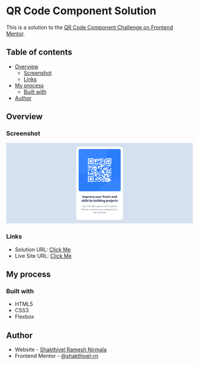 # QR Code Component Solution

This is a solution to the [QR Code Component Challenge on Frontend Mentor](https://www.frontendmentor.io/challenges/qr-code-component-iux_sIO_H).

## Table of contents

- [Overview](#overview)
  - [Screenshot](#screenshot)
  - [Links](#links)
- [My process](#my-process)
  - [Built with](#built-with)
- [Author](#author)

## Overview

### Screenshot

![Application Image](./images/screenshot.png)

### Links

- Solution URL: [Click Me](https://github.com/shakthivel-rn/qr-code-component)
- Live Site URL: [Click Me](https://shakthivel-rn.github.io/qr-code-component/)

## My process

### Built with

- HTML5
- CSS3
- Flexbox

## Author

- Website - [Shakthivel Ramesh Nirmala](https://shakthivel-portfolio.vercel.app/)
- Frontend Mentor - [@shakthivel-rn](https://www.frontendmentor.io/profile/shakthivel-rn)
